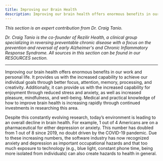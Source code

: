 ```yaml
---
title: Improving our Brain Health
description: Improving our brain health offers enormous benefits in our work and personal life
---
```


<em>This section is an expert contribution from Dr. Craig Tanio.</em>

<em>Dr. Craig Tanio is the co-founder of Rezilir Health, a clinical group specializing in reversing preventable chronic disease with a focus on the prevention and reversal of early Alzheimer's and Chronic Inflammatory Response Syndrome. All sources in this section can be found in our RESOURCES section.</em>

---
Improving our brain health offers enormous benefits in our work and personal life. It provides us with the increased capability to achieve our individual goals through better focus, attention, memory, processing, and creativity. Additionally, it can provide us with the increased capability for enjoyment through reduced stress and anxiety, as well as increased pleasure, mindfulness, and well-being. Medical and practical knowledge of how to improve brain health is increasing rapidly through continued investments in researching this area. 

Despite this constantly evolving research, today’s environment is leading to an overall decline in brain health. For example, 1 out of 4 Americans are on a pharmaceutical for either depression or anxiety. This number has doubled from 1 out of 8 since 2019, no doubt driven by the COVID-19 pandemic. Due to these increasing numbers, the software industry has now recognized anxiety and depression as important occupational hazards and that too much exposure to technology (e.g., blue light, constant phone time, being more isolated from individuals) can also create hazards to health in general.